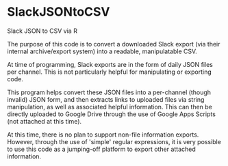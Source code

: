 # SlackJSONtoCSV
Slack JSON to CSV via R

The purpose of this code is to convert a downloaded Slack export (via their internal archive/export system) into a readable, manipulatable CSV.

At time of programming, Slack exports are in the form of daily JSON files per channel. This is not particularly helpful for manipulating or exporting code. 

This program helps convert these JSON files into a per-channel (though invalid) JSON form, and then extracts links to uploaded files via string manipulation, as well as associated helpful information. This can then be directly uploaded to Google Drive through the use of Google Apps Scripts (not attached at this time).

At this time, there is no plan to support non-file information exports. However, through the use of 'simple' regular expressions, it is very possible to use this code as a jumping-off platform to export other attached information.
